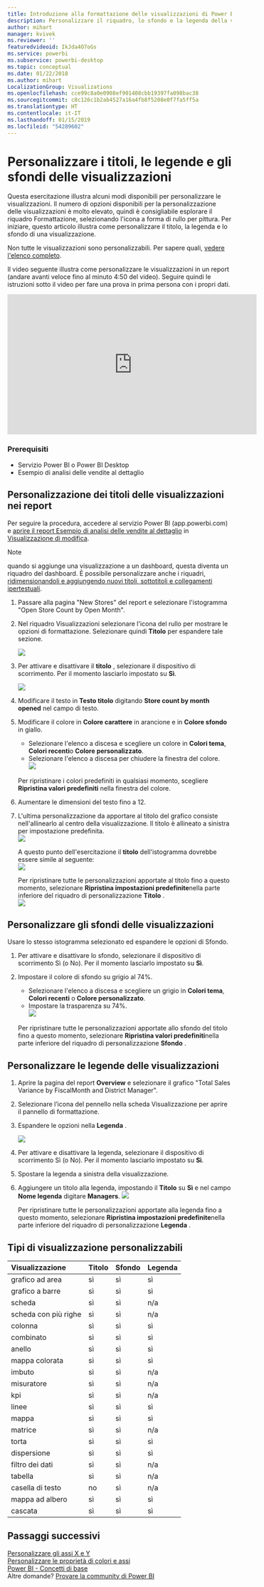 ```yaml
---
title: Introduzione alla formattazione delle visualizzazioni di Power BI
description: Personalizzare il riquadro, lo sfondo e la legenda della visualizzazione
author: mihart
manager: kvivek
ms.reviewer: ''
featuredvideoid: IkJda4O7oGs
ms.service: powerbi
ms.subservice: powerbi-desktop
ms.topic: conceptual
ms.date: 01/22/2018
ms.author: mihart
LocalizationGroup: Visualizations
ms.openlocfilehash: cce99c8a0e0908ef901408cbb19397fa098bac38
ms.sourcegitcommit: c8c126c1b2ab4527a16a4fb8f5208e0f7fa5ff5a
ms.translationtype: HT
ms.contentlocale: it-IT
ms.lasthandoff: 01/15/2019
ms.locfileid: "54289602"
---
```

# <a name="customize-visualization-titles-legends-and-backgrounds"></a>Personalizzare i titoli, le legende e gli sfondi delle visualizzazioni
Questa esercitazione illustra alcuni modi disponibili per personalizzare le visualizzazioni.   Il numero di opzioni disponibili per la personalizzazione delle visualizzazioni è molto elevato, quindi è consigliabile esplorare il riquadro Formattazione, selezionando l'icona a forma di rullo per pittura.  Per iniziare, questo articolo illustra come personalizzare il titolo, la legenda e lo sfondo di una visualizzazione.  

Non tutte le visualizzazioni sono personalizzabili. Per sapere quali, [vedere l'elenco completo](#list).  

Il video seguente illustra come personalizzare le visualizzazioni in un report (andare avanti veloce fino al minuto 4:50 del video). Seguire quindi le istruzioni sotto il video per fare una prova in prima persona con i propri dati.

<iframe width="560" height="315" src="https://www.youtube.com/embed/IkJda4O7oGs" frameborder="0" allowfullscreen></iframe>

### <a name="prerequisites"></a>Prerequisiti
- Servizio Power BI o Power BI Desktop
- Esempio di analisi delle vendite al dettaglio

## <a name="customize-visualization-titles-in-reports"></a>Personalizzazione dei titoli delle visualizzazioni nei report
Per seguire la procedura, accedere al servizio Power BI (app.powerbi.com) e [aprire il report Esempio di analisi delle vendite al dettaglio](../sample-datasets.md) in [Visualizzazione di modifica](../service-interact-with-a-report-in-editing-view.md).

> [!NOTE]
> quando si aggiunge una visualizzazione a un dashboard, questa diventa un riquadro del dashboard.  È possibile personalizzare anche i riquadri, [ridimensionandoli e aggiungendo nuovi titoli, sottotitoli e collegamenti ipertestuali](../service-dashboard-edit-tile.md).
> 
> 

1. Passare alla pagina "New Stores" del report e selezionare l'istogramma "Open Store Count by Open Month".
2. Nel riquadro Visualizzazioni selezionare l'icona del rullo per mostrare le opzioni di formattazione.  Selezionare quindi **Titolo** per espandere tale sezione.  

   ![](media/power-bi-visualization-customize-title-background-and-legend/power-bi-formatting-menu.png)
3. Per attivare e disattivare il  **titolo** , selezionare il dispositivo di scorrimento. Per il momento lasciarlo impostato su **Sì**.  

   ![](media/power-bi-visualization-customize-title-background-and-legend/onoffslider.png)
4. Modificare il testo in **Testo titolo** digitando **Store count by month opened** nel campo di testo.  
5. Modificare il colore in **Colore carattere** in arancione e in **Colore sfondo** in giallo.

   * Selezionare l'elenco a discesa e scegliere un colore in **Colori tema**, **Colori recenti**o **Colore personalizzato**.
   * Selezionare l'elenco a discesa per chiudere la finestra del colore.  
     ![](media/power-bi-visualization-customize-title-background-and-legend/customizecolorpicker.png)

   Per ripristinare i colori predefiniti in qualsiasi momento, scegliere **Ripristina valori predefiniti** nella finestra del colore.
6. Aumentare le dimensioni del testo fino a 12.
7. L'ultima personalizzazione da apportare al titolo del grafico consiste nell'allinearlo al centro della visualizzazione. Il titolo è allineato a sinistra per impostazione predefinita.  
   ![](media/power-bi-visualization-customize-title-background-and-legend/customizealign.png)

    A questo punto dell'esercitazione il **titolo** dell'istogramma dovrebbe essere simile al seguente:  
    ![](media/power-bi-visualization-customize-title-background-and-legend/tutorialprogress1.png)

    Per ripristinare tutte le personalizzazioni apportate al titolo fino a questo momento, selezionare **Ripristina impostazioni predefinite**nella parte inferiore del riquadro di personalizzazione **Titolo** .  
    ![](media/power-bi-visualization-customize-title-background-and-legend/revertall.png)

## <a name="customize-visualization-backgrounds"></a>Personalizzare gli sfondi delle visualizzazioni
Usare lo stesso istogramma selezionato ed espandere le opzioni di Sfondo.

1. Per attivare e disattivare lo sfondo, selezionare il dispositivo di scorrimento Sì (o No). Per il momento lasciarlo impostato su **Sì**.
2. Impostare il colore di sfondo su grigio al 74%.

   * Selezionare l'elenco a discesa e scegliere un grigio in **Colori tema**, **Colori recenti** o **Colore personalizzato**.
   * Impostare la trasparenza su 74%.   
     ![](media/power-bi-visualization-customize-title-background-and-legend/power-bi-customize-background.png)

   Per ripristinare tutte le personalizzazioni apportate allo sfondo del titolo fino a questo momento, selezionare **Ripristina valori predefiniti**nella parte inferiore del riquadro di personalizzazione **Sfondo** .

## <a name="customize-visualization-legends"></a>Personalizzare le legende delle visualizzazioni
1. Aprire la pagina del report **Overview** e selezionare il grafico "Total Sales Variance by FiscalMonth and District Manager".
2. Selezionare l’icona del pennello nella scheda Visualizzazione per aprire il pannello di formattazione.  
3. Espandere le opzioni nella **Legenda** .

      ![](media/power-bi-visualization-customize-title-background-and-legend/legend.png)
4. Per attivare e disattivare la legenda, selezionare il dispositivo di scorrimento Sì (o No). Per il momento lasciarlo impostato su **Sì**.
5. Spostare la legenda a sinistra della visualizzazione.    
6. Aggiungere un titolo alla legenda, impostando il **Titolo** su **Sì** e nel campo **Nome legenda** digitare **Managers**.
   ![](media/power-bi-visualization-customize-title-background-and-legend/legend-move.png)

   Per ripristinare tutte le personalizzazioni apportate alla legenda fino a questo momento, selezionare **Ripristina impostazioni predefinite**nella parte inferiore del riquadro di personalizzazione **Legenda** .

<a name="list"></a>

## <a name="visualization-types-that-can-be-customized"></a>Tipi di visualizzazione personalizzabili

| Visualizzazione | Titolo | Sfondo | Legenda |
|:--- |:--- |:--- |:--- |
| grafico ad area |sì |sì |sì |
| grafico a barre |sì |sì |sì |
| scheda |sì |sì |n/a |
| scheda con più righe |sì |sì |n/a |
| colonna |sì |sì |sì |
| combinato |sì |sì |sì |
| anello |sì |sì |sì |
| mappa colorata |sì |sì |sì |
| imbuto |sì |sì |n/a |
| misuratore |sì |sì |n/a |
| kpi |sì |sì |n/a |
| linee |sì |sì |sì |
| mappa |sì |sì |sì |
| matrice |sì |sì |n/a |
| torta |sì |sì |sì |
| dispersione |sì |sì |sì |
| filtro dei dati |sì |sì |n/a |
| tabella |sì |sì |n/a |
| casella di testo |no |sì |n/a |
| mappa ad albero |sì |sì |sì |
| cascata |sì |sì |sì |

## <a name="next-steps"></a>Passaggi successivi
[Personalizzare gli assi X e Y](power-bi-visualization-customize-x-axis-and-y-axis.md)  
[Personalizzare le proprietà di colori e assi](service-getting-started-with-color-formatting-and-axis-properties.md)  
[Power BI - Concetti di base](../consumer/end-user-basic-concepts.md)  
Altre domande? [Provare la community di Power BI](http://community.powerbi.com/)

